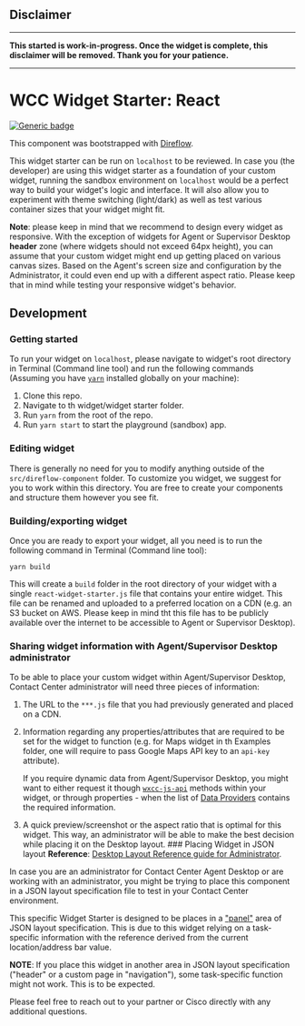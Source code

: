 ## Disclaimer
---
**This started is work-in-progress. Once the widget is complete, this disclaimer will be removed. Thank you for your patience.**

---
# WCC Widget Starter: React

[![Generic badge](https://img.shields.io/badge/Completion-70-yellow)](https://shields.io/)

This component was bootstrapped with [Direflow](https://direflow.io).

This widget starter can be run on `localhost` to be reviewed. In case you (the developer) are using this widget starter as a foundation of your custom widget, running the sandbox environment on `localhost` would be a perfect way to build your widget's logic and interface. It will also allow you to experiment with theme switching (light/dark) as well as test various container sizes that your widget might fit. 

**Note**: please keep in mind that we recommend to design every widget as responsive. With the exception of widgets for Agent or Supervisor Desktop **header** zone (where widgets should not exceed 64px height), you can assume that your custom widget might end up getting placed on various canvas sizes. Based on the Agent's screen size and configuration by the Administrator, it could even end up with a different aspect ratio. Please keep that in mind while testing your responsive widget's behavior. 
## Development

### Getting started
To run your widget on `localhost`, please navigate to widget's root directory in Terminal (Command line tool) and run the following commands (Assuming you have [`yarn`](https://classic.yarnpkg.com/en/docs/install/#mac-stable) installed globally on your machine):

1. Clone this repo.
2. Navigate to th widget/widget starter folder.
3. Run `yarn` from the root of the repo.
4. Run `yarn start` to start the playground (sandbox) app.

### Editing widget
There is generally no need for you to modify anything outside of the `src/direflow-component` folder. To customize you widget, we suggest for you to work within this directory. You are free to create your components and structure them however you see fit. 

### Building/exporting widget

Once you are ready to export your widget, all you need is to run the following command in Terminal (Command line tool):

```
yarn build
```

This will create a `build` folder in the root directory of your widget with a single `react-widget-starter.js` file that contains your entire widget. This file can be renamed and uploaded to a preferred location on a CDN (e.g. an S3 bucket on AWS. Please keep in mind tht this file has to be publicly available over the internet to be accessible to Agent or Supervisor Desktop).

### Sharing widget information with Agent/Supervisor Desktop administrator

To be able to place your custom widget within Agent/Supervisor Desktop, Contact Center administrator will need three pieces of information:

1. The URL to the `***.js` file that you had previously generated and placed on a CDN.
2. Information regarding any properties/attributes that are required to be set for the widget to function (e.g. for Maps widget in th Examples folder, one will require to pass Google Maps API key to an `api-key` attribute). 
    
    If you require dynamic data from Agent/Supervisor Desktop, you might want to either request it though [`wxcc-js-api`](https://apim-dev-portal.appstaging.ciscoccservice.com/documentation/guides/desktop#javascript-api) methods within your widget, or through properties - when the list of [Data Providers](https://apim-dev-portal.appstaging.ciscoccservice.com/documentation/guides/desktop#data-provider%E2%80%94widget-properties-and-attributes) contains the required information.
3. A quick preview/screenshot or the aspect ratio that is optimal for this widget. This way, an administrator will be able to make the best decision while placing it on the Desktop layout. ### Placing Widget in JSON layout
**Reference**: [Desktop Layout Reference guide for Administrator](https://www.cisco.com/c/en/us/td/docs/voice_ip_comm/cust_contact/contact_center/CJP/SetupandAdministrationGuide_2/b_mp-release-2/b_cc-release-2_chapter_011.html#topic_8230815F4023699032326F948C3F1495).

In case you are an administrator for Contact Center Agent Desktop or are working with an administrator, you might be trying to place this component in a JSON layout specification file to test in your Contact Center environment. 

This specific Widget Starter is designed to be places in a ["panel"](https://www.cisco.com/c/en/us/td/docs/voice_ip_comm/cust_contact/contact_center/CJP/SetupandAdministrationGuide_2/b_mp-release-2/b_cc-release-2_chapter_011.html#topic_BF0EBDF65DCB0A552164D6306657C892__AuxPane) area of JSON layout specification. This is due to this widget relying on a task-specific information with the reference derived from the current location/address bar value. 

**NOTE**: If you place this widget in another area in JSON layout specification ("header" or a custom page in "navigation"), some task-specific function might not work. This is to be expected. 

Please feel free to reach out to your partner or Cisco directly with any additional questions. 